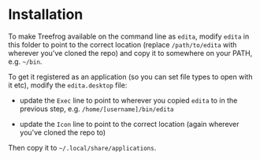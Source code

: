 Installation
===

To make Treefrog available on the command line as `edita`, modify `edita` in this folder to point to the correct location (replace `/path/to/edita` with wherever you've cloned the repo) and copy it to somewhere on your PATH, e.g. `~/bin`.

To get it registered as an application (so you can set file types to open with it etc), modify the `edita.desktop` file:

- update the `Exec` line to point to wherever you copied `edita` to in the previous step, e.g. `/home/[username]/bin/edita`

- update the `Icon` line to point to the correct location (again wherever you've cloned the repo to)

Then copy it to `~/.local/share/applications`.
